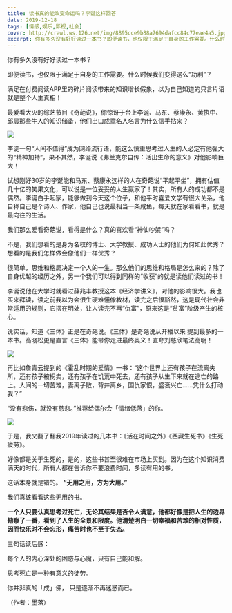 ```yaml
---
title: 读书真的能改变命运吗？李诞这样回答
date: 2019-12-18
tags: [情感,娱乐,影视,社会]
cover: http://crawl.ws.126.net/img/8895cce9b88a7694dafcc84c77eae4a5.jpg
excerpt: 你有多久没有好好读过一本书？即便读书，也仅限于满足于自身的工作需要。什么时候我们变得这么“功利”？满足在付费阅读APP里的碎片阅读带来的知识增长假象，以为自己知道的只言片语就是整个人生真相！最爱看大火的综艺节目《奇葩说》，你惊讶
---
```

你有多久没有好好读过一本书？

即便读书，也仅限于满足于自身的工作需要。什么时候我们变得这么“功利”？

满足在付费阅读APP里的碎片阅读带来的知识增长假象，以为自己知道的只言片语就是整个人生真相！

最爱看大火的综艺节目《奇葩说》，你惊讶于台上李诞、马东、蔡康永、黄执中、邱晨那些牛人的知识储备，他们出口成章名人名言为什么信手拈来？

![](http://crawl.ws.126.net/img/8895cce9b88a7694dafcc84c77eae4a5.jpg)  

李诞一句“人间不值得”成为网络流行语，能这么慎重思考过人生的人必定有他强大的“精神加持”，果不其然，李诞说《弗兰克尔自传：活出生命的意义》对他影响巨大！

试想刚好30岁的李诞能和马东、蔡康永这样的人在奇葩说“平起平坐”，拥有估值几十亿的笑果文化，可以说是一位妥妥的人生赢家了！其实，所有人的成功都不是偶然。李诞白手起家，能够做到今天这个位子，和他平时喜爱文学有很大关系，他自称自己是个诗人、作家，他自己也说最相当一条咸鱼，每天就在家看看书，就是最向往的生活。

我们那么爱看奇葩说，看得是什么？真的喜欢看“神仙吵架”吗？

不是，我们想看的是身为名校的博士、大学教授、成功人士的他们为何如此优秀？想看的是我们怎样做会像他们一样优秀？

很简单，思维和格局决定一个人的一生。那么他们的思维和格局是怎么来的？除了自身优越的经历之外，另一个我们可以得到同样的“收获”的就是读他们读过的书！

李诞说他在大学时就看过薛兆丰教授这本《经济学讲义》，对他的影响很大。我也买来拜读，读之前我以为会很生硬难懂像教材，读完之后很豁然，这是现代社会非常适用的规则，它摆在明处，让人读完不再“仇富”，原来这是“贫富”阶级产生的核心。

说实话，知道《三体》正是在奇葩说。《三体》是奇葩说从开播以来 提到最多的一本书。高晓松更是直言《三体》能带你走进最终奥义！直夸刘慈欣笔法高明！

![](http://crawl.ws.126.net/img/97542c5124d9595990f58c4aed4b2b07.jpg)  

再比如詹青云提到的《霍乱时期的爱情》一书：“这个世界上还有孩子在流离失所，还有孩子被拐卖，还有孩子在饥荒中死去，还有孩子从生下来就在逃亡的路上。人间的一切苦难，妻离子散，背井离乡，国仇家恨，盛衰兴亡……凭什么打动我？”

“没有悲伤，就没有慈悲。”推荐给偶尔会「情绪低落」的你。

![](http://crawl.ws.126.net/img/e080781d69ed35ec367b789771be7423.jpg)  

于是，我又翻了翻我2019年读过的几本书：《活在时间之外》《西藏生死书》《生死疲劳》。

好像都是关于生死的，是的，这些书甚至很难在市场上买到。因为在这个知识消费满天的时代，所有人都在告诉你不要浪费时间，多读有用的书。

这话本身就是错的。 **“无用之用，方为大用。”**

我们真该看看这些无用的书。

**一个人只要认真思考过死亡，无论其结果是否令人满意，他都好像是把人生的边界勘察了一番，看到了人生的全景和限度。他清楚明白一切幸福和苦难的相对性质，因而快乐时不会忘形，痛苦时也不至于失态。**

三句话读后感：

每个人的内心深处的困惑与心魔，只有自己能和解。

思考死亡是一种有意义的徒劳。

你并非真的「成」佛， 只是逐渐不再迷惑而已。

（作者：墨落）

